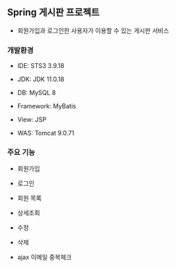 ## Spring 게시판 프로젝트
- 회원가입과 로그인한 사용자가 이용할 수 있는 게시판 서비스

### 개발환경

- IDE: STS3 3.9.18

- JDK: JDK 11.0.18

- DB: MySQL 8

- Framework: MyBatis

- View: JSP

- WAS: Tomcat 9.0.71

### 주요 기능 

- 회원가입

- 로그인

- 회원 목록

- 상세조회

- 수정

- 삭제

- ajax 이메일 중복체크